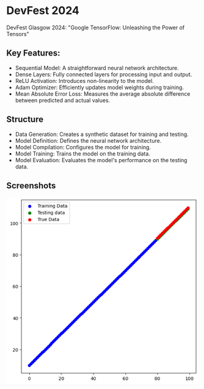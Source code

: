 # DevFest 2024

DevFest Glasgow 2024: "Google TensorFlow: Unleashing the Power of Tensors"



## Key Features:

- Sequential Model: A straightforward neural network architecture.
- Dense Layers: Fully connected layers for processing input and output.
- ReLU Activation: Introduces non-linearity to the model.
- Adam Optimizer: Efficiently updates model weights during training.
- Mean Absolute Error Loss: Measures the average absolute difference between predicted and actual values.
## Structure

- Data Generation: Creates a synthetic dataset for training and testing.
- Model Definition: Defines the neural network architecture.
- Model Compilation: Configures the model for training.
- Model Training: Trains the model on the training data.
- Model Evaluation: Evaluates the model's performance on the testing data.
## Screenshots

![Results Graph](Preds.png "Results:")
